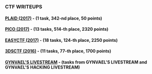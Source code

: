 ### CTF WRITEUPS

#### [PLAID (2017)](PLAID_(2017)) - (1 task, 342-nd place, 50 points)
#### [PICO (2017)](PICO_(2017)) - (13 tasks, 514-th place, 2320 points)
#### [EASYCTF (2017)](EASYCTF_(2017)) - (18 tasks, 124-th place, 2250 points)
#### [3DSCTF (2016)](3DSCTF_(2016)) - (11 tasks, 77-th place, 1700 points)
#### [GYNVAEL'S LIVESTREAM](GYNVAEL'S_LIVESTREAM) - (tasks from GYNVAEL'S LIVESTREAM and GYNVAEL'S HACKING LIVESTREAM)

